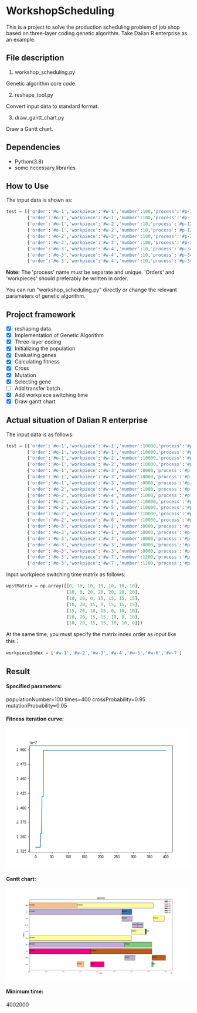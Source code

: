 # WorkshopScheduling

This is a project to solve the production scheduling problem of job shop based on three-layer coding genetic algorithm.
Take Dalian R enterprise as an example.

## File description

1. workshop_scheduling.py

Genetic algorithm core code.

2. reshape_tool.py

Convert input data to standard format.

3. draw_gantt_chart.py

Draw a Gantt chart.

## Dependencies

* Python(3.8)
* some necessary libraries

## How to Use

The input data is shown as:

```python
test = [{'order':'#o-1','workpiece':'#w-1','number':100,'process':'#p-111','machine':['#m-1','#m-2'],'time':[65,70]},
        {'order':'#o-1','workpiece':'#w-1','number':100,'process':'#p-112','machine':['#m-7'],'time':[40]},
        {'order':'#o-1','workpiece':'#w-2','number':10,'process':'#p-121','machine':['#m-1','#m-2','#m-3'],'time':[30,40,35]},
        {'order':'#o-1','workpiece':'#w-2','number':10,'process':'#p-122','machine':['#m-7'],'time':[30]},
        {'order':'#o-2','workpiece':'#w-3','number':100,'process':'#p-231','machine':['#m-3','#m-4'],'time':[69,70]},
        {'order':'#o-2','workpiece':'#w-3','number':100,'process':'#p-232','machine':['#m-8'],'time':[25]},
        {'order':'#o-3','workpiece':'#w-4','number':10,'process':'#p-341','machine':['#m-4','#m-5'],'time':[145,140]},
        {'order':'#o-3','workpiece':'#w-4','number':10,'process':'#p-342','machine':['#m-6'],'time':[10]},
        {'order':'#o-3','workpiece':'#w-4','number':10,'process':'#p-343 ','machine':['#m-8'],'time':[17]}]
```

**Note:** The 'process' name must be separate and unique. 'Orders' and 'workpieces' should preferably be written in order.

You can run "workshop_scheduling.py" directly or change the relevant parameters of genetic algorithm.

## Project framework

- [X]  reshaping data
- [X]  Implementation of Genetic Algorithm
  - [X]  Three-layer coding
  - [X]  Initializing the population
  - [X]  Evaluating genes
  - [X]  Calculating fitness
  - [X]  Cross
  - [X]  Mutation
  - [X]  Selecting gene
- [ ]  Add transfer batch
- [X]  Add workpiece switching time
- [X]  Draw gantt chart

## Actual situation of Dalian R enterprise

The input data is as follows:

```python
test = [{'order':'#o-1','workpiece':'#w-1','number':10000,'process':'#p-111','machine':['#m-1','#m-2','#m-3','#m-4','#m-5'],'time':[300,300,300,280,280]},
        {'order':'#o-1','workpiece':'#w-1','number':10000,'process':'#p-112','machine':['#m-6','#m-7','#m-8','#m-9'],'time':[40,40,40,40]},
        {'order':'#o-1','workpiece':'#w-2','number':10000,'process':'#p-121','machine':['#m-1','#m-2','#m-3','#m-4'],'time':[180,180,180,180]},
        {'order':'#o-1','workpiece':'#w-2','number':10000,'process':'#p-122','machine':['#m-6','#m-7','#m-8','#m-9'],'time':[40,40,40,40]},
        {'order':'#o-1','workpiece':'#w-3','number':8000,'process':'#p-131','machine':['#m-1','#m-2','#m-3','#m-5'],'time':[340,340,350,350]},
        {'order':'#o-1','workpiece':'#w-3','number':8000,'process':'#p-132','machine':['#m-6','#m-7','#m-8','#m-9'],'time':[40,38,40,38]},
        {'order':'#o-1','workpiece':'#w-3','number':8000,'process':'#p-133','machine':['#m-10'],'time':[20]},
        {'order':'#o-2','workpiece':'#w-4','number':1000,'process':'#p-241','machine':['#m-1','#m-2','#m-3','#m-4','#m-5'],'time':[290,290,285,285,290]},
        {'order':'#o-2','workpiece':'#w-4','number':1000,'process':'#p-242','machine':['#m-6','#m-7','#m-9'],'time':[40,40,40]},
        {'order':'#o-2','workpiece':'#w-5','number':10000,'process':'#p-251','machine':['#m-1','#m-2','#m-3','#m-4'],'time':[184,184,180,184]},
        {'order':'#o-2','workpiece':'#w-5','number':10000,'process':'#p-252','machine':['#m-6','#m-8','#m-9'],'time':[40,40,40]},
        {'order':'#o-2','workpiece':'#w-6','number':10000,'process':'#p-261','machine':['#m-4','#m-5'],'time':[140,140]},
        {'order':'#o-2','workpiece':'#w-6','number':10000,'process':'#p-262','machine':['#m-7','#m-8','#m-9'],'time':[20,20,20]},
        {'order':'#o-3','workpiece':'#w-1','number':8000,'process':'#p-311','machine':['#m-1','#m-2','#m-3','#m-4','#m-5'],'time':[300,300,300,280,280]},
        {'order':'#o-3','workpiece':'#w-1','number':8000,'process':'#p-312','machine':['#m-6','#m-7','#m-8','#m-9'],'time':[40,40,40,40]},
        {'order':'#o-3','workpiece':'#w-3','number':8000,'process':'#p-331','machine':['#m-1','#m-2','#m-3','#m-5'],'time':[340,340,350,350]},
        {'order':'#o-3','workpiece':'#w-3','number':8000,'process':'#p-332','machine':['#m-6','#m-7','#m-8','#m-9'],'time':[40,38,40,38]},
        {'order':'#o-3','workpiece':'#w-3','number':8000,'process':'#p-333','machine':['#m-10'],'time':[20]},
        {'order':'#o-3','workpiece':'#w-7','number':1200,'process':'#p-371','machine':['#m-3','#m-4','#m-5'],'time':[660,660,660]},
        {'order':'#o-3','workpiece':'#w-7','number':1200,'process':'#p-372','machine':['#m-7','#m-8','#m-9','#m-10'],'time':[40,40,40,40]}]
```

Input workpiece switching time matrix as follows:

```python
wpstMatrix = np.array([[0, 10, 10, 10, 10, 10, 10],
                       [10, 0, 20, 20, 20, 20, 20],
                       [10, 20, 0, 15, 15, 15, 15],
                       [10, 20, 15, 0, 15, 15, 15],
                       [15, 20, 10, 15, 0, 10, 10],
                       [10, 20, 15, 15, 10, 0, 10],
                       [10, 20, 15, 15, 10, 10, 0]])
```

At the same time, you must specify the matrix index order as input like this：

```python
workpieceIndex = ['#w-1','#w-2','#w-3','#w-4','#w-5','#w-6','#w-7']
```

## Result

#### Specified parameters:

populationNumber=100
times=400
crossProbability=0.95
mutationProbability=0.05

#### Fitness iteration curve:

![Fitness iteration curve](/img/curve.png)

#### Gantt chart:

![Gantt chart](/img/gantt.png)

#### Minimum time:

4002000
